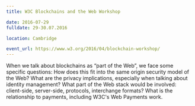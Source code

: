 ```yaml
---
title: W3C Blockchains and the Web Workshop

date: 2016-07-29
fulldate: 29-30.07.2016

location: Cambridge

event_url: https://www.w3.org/2016/04/blockchain-workshop/
---
```


When we talk about blockchains as “part of the Web”, we face some specific questions: How does this fit into the same origin security model of the Web? What are the privacy implications, especially when talking about identity management? What part of the Web stack would be involved: client-side, server-side, protocols, interchange formats? What is the relationship to payments, including W3C's Web Payments work.
